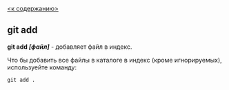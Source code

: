 [ <к содержанию>](./readme.md)

## git add

**git add *[файл]*** - добавляет файл в индекс.

Что бы добавить все файлы в каталоге в индекс (кроме игнорируемых), используейте команду:

```bash=
git add .
``` 
